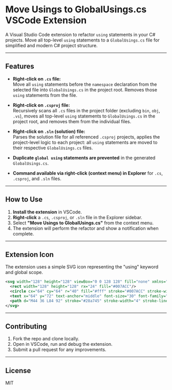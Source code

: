 # Move Usings to GlobalUsings.cs VSCode Extension

A Visual Studio Code extension to refactor `using` statements in your C# projects. Move all top-level `using` statements to a `GlobalUsings.cs` file for simplified and modern C# project structure.

---

## Features

- **Right-click on `.cs` file:**  
  Move all `using` statements before the `namespace` declaration from the selected file into `GlobalUsings.cs` in the project root. Removes those `using` statements from the file.

- **Right-click on `.csproj` file:**  
  Recursively scans all `.cs` files in the project folder (excluding `bin`, `obj`, `.vs`), moves all top-level `using` statements to `GlobalUsings.cs` in the project root, and removes them from the individual files.

- **Right-click on `.sln` (solution) file:**  
  Parses the solution file for all referenced `.csproj` projects, applies the project-level logic to each project: all `using` statements are moved to their respective `GlobalUsings.cs` files.

- **Duplicate `global using` statements are prevented** in the generated `GlobalUsings.cs`.

- **Command available via right-click (context menu) in Explorer** for `.cs`, `.csproj`, and `.sln` files.

---

## How to Use

1. **Install the extension** in VSCode.
2. **Right-click** a `.cs`, `.csproj`, or `.sln` file in the Explorer sidebar.
3. Select **"Move Usings to GlobalUsings.cs"** from the context menu.
4. The extension will perform the refactor and show a notification when complete.

---

## Extension Icon

The extension uses a simple SVG icon representing the "using" keyword and global scope.

```svg
<svg width="128" height="128" viewBox="0 0 128 128" fill="none" xmlns="http://www.w3.org/2000/svg">
  <rect width="128" height="128" rx="24" fill="#007ACC"/>
  <circle cx="64" cy="64" r="40" fill="#fff" stroke="#007ACC" stroke-width="4"/>
  <text x="64" y="72" text-anchor="middle" font-size="30" font-family="monospace" fill="#007ACC" font-weight="bold">using</text>
  <path d="M44 36 L84 92" stroke="#28a745" stroke-width="4" stroke-linecap="round"/>
</svg>
```

---

## Contributing

1. Fork the repo and clone locally.
2. Open in VSCode, run and debug the extension.
3. Submit a pull request for any improvements.

---

## License

MIT
